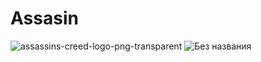 # Assasin
![assassins-creed-logo-png-transparent](https://github.com/user-attachments/assets/75bb9805-35b2-415f-9474-cd23613bb3e4)
![Без названия](https://github.com/user-attachments/assets/c427b185-41d8-48c1-8b12-0ff95271d937)
